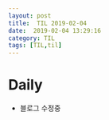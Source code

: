 ```yaml
---
layout: post
title:  TIL 2019-02-04
date:  2019-02-04 13:29:16
category: TIL
tags: [TIL,til]
---
```


# Daily

- 블로그  수정중

  